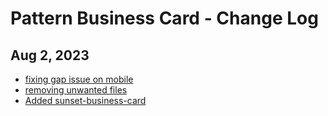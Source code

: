 # Pattern Business Card - Change Log

## Aug 2, 2023

- [fixing gap issue on mobile](https://github.com/fastn-community/sunset-business-card/commit/63ec30b2600e44e403be31028c83b6fee77d830c)
- [removing unwanted files](https://github.com/fastn-community/sunset-business-card/commit/3c397a6ad6efde0b3cb4a690c82aaa198d002451)
- [Added sunset-business-card](https://github.com/fastn-community/sunset-business-card/commit/21c62b20187b26b80e224a8508e7afe776a58573)
